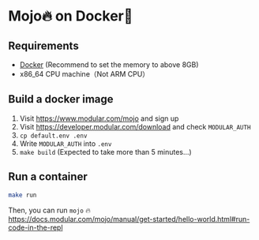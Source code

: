 # Mojo🔥 on Docker🐳

## Requirements

* [Docker](https://www.docker.com/products/docker-desktop/) (Recommend to set the memory to above 8GB)
* x86_64 CPU machine（Not ARM CPU）


## Build a docker image

1. Visit https://www.modular.com/mojo and sign up
2. Visit https://developer.modular.com/download and check `MODULAR_AUTH`
3. `cp default.env .env`
4. Write `MODULAR_AUTH` into `.env`
5. `make build` (Expected to take more than 5 minutes...)


## Run a container

```sh
make run
```

Then, you can run `mojo` 🔥  
https://docs.modular.com/mojo/manual/get-started/hello-world.html#run-code-in-the-repl
